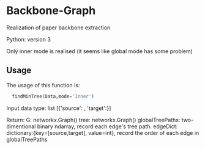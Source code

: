# Backbone-Graph
Realization of paper backbone extraction

Python: version 3

Only inner mode is realised (it seems like global mode has some problem)

## Usage
The usage of this function is:
```python
  findMinTree(Data,mode='Inner')
```
Input data type:
  list [{'source': , 'target':}]

Return:
  G: networkx.Graph()
  tree: networkx.Graph()
  globalTreePaths: two-dimentional binary ndarray, record each edge's tree path.
  edgeDict: dictionary:{key=[source,target], value=int}, record the order of each edge in globalTreePaths
